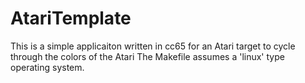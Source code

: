 # AtariTemplate
This is a simple applicaiton written in cc65 for an Atari target to cycle through the colors of the Atari
The Makefile assumes a 'linux' type operating system.  

